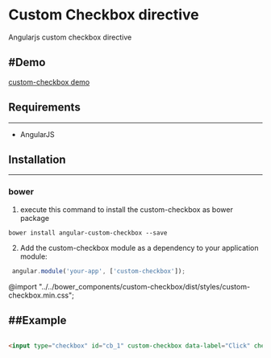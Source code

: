 # Custom Checkbox directive
Angularjs custom checkbox directive

#Demo
----

[custom-checkbox demo](http://jsfiddle.net/gh/get/angularjs/1.4/OfirFridman/custom-checkbox/tree/master/demo)

## Requirements
----

- AngularJS

## Installation
----

### bower

1. execute this command to install the custom-checkbox as bower package

```
bower install angular-custom-checkbox --save
```

2. Add the custom-checkbox module as a dependency to your application module:

```js
 angular.module('your-app', ['custom-checkbox']);
 ```
  <script src="../bower_components/custom-checkbox/dist/scripts/main.js"></script>
  @import "../../bower_components/custom-checkbox/dist/styles/custom-checkbox.min.css";


##Example
----

```html

<input type="checkbox" id="cb_1" custom-checkbox data-label="Click" checked/>

```